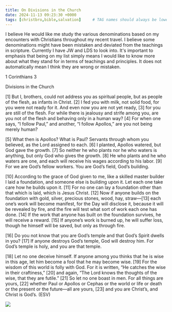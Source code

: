 ```yaml
---
title: On Divisions in the Church
date: 2024-11-13 09:23:30 +0000
tags: [christbro,bible,salvation]     # TAG names should always be lowercase
---
```


I believe He would like me study the various denominations based on my encounters with Christians throughout my recent travel. I believe some denominations might have been mistaken and deviated from the teachings in scripture. Currently I have JW and LDS to look into. It's important to emphasis that being on my list simply means I would like to know more about what they stand for in terms of teachings and principles. It does not automatically mean I think they are wrong or mistaken.

1 Corinthians 3

Divisions in the Church

[1] But I, brothers, could not address you as spiritual people, but as people of the flesh, as infants in Christ. [2] I fed you with milk, not solid food, for you were not ready for it. And even now you are not yet ready, [3] for you are still of the flesh. For while there is jealousy and strife among you, are you not of the flesh and behaving only in a human way? [4] For when one says, “I follow Paul,” and another, “I follow Apollos,” are you not being merely human?

[5] What then is Apollos? What is Paul? Servants through whom you believed, as the Lord assigned to each. [6] I planted, Apollos watered, but God gave the growth. [7] So neither he who plants nor he who waters is anything, but only God who gives the growth. [8] He who plants and he who waters are one, and each will receive his wages according to his labor. [9] For we are God’s fellow workers. You are God’s field, God’s building.

[10] According to the grace of God given to me, like a skilled master builder I laid a foundation, and someone else is building upon it. Let each one take care how he builds upon it. [11] For no one can lay a foundation other than that which is laid, which is Jesus Christ. [12] Now if anyone builds on the foundation with gold, silver, precious stones, wood, hay, straw—[13] each one’s work will become manifest, for the Day will disclose it, because it will be revealed by fire, and the fire will test what sort of work each one has done. [14] If the work that anyone has built on the foundation survives, he will receive a reward. [15] If anyone’s work is burned up, he will suffer loss, though he himself will be saved, but only as through fire.

[16] Do you not know that you are God’s temple and that God’s Spirit dwells in you? [17] If anyone destroys God’s temple, God will destroy him. For God’s temple is holy, and you are that temple.

[18] Let no one deceive himself. If anyone among you thinks that he is wise in this age, let him become a fool that he may become wise. [19] For the wisdom of this world is folly with God. For it is written, “He catches the wise in their craftiness,” [20] and again, “The Lord knows the thoughts of the wise, that they are futile.” [21] So let no one boast in men. For all things are yours, [22] whether Paul or Apollos or Cephas or the world or life or death or the present or the future—all are yours, [23] and you are Christ’s, and Christ is God’s. (ESV)

![](/f2fcf46a0b4547623f41bd4afa3e1772.jpg)